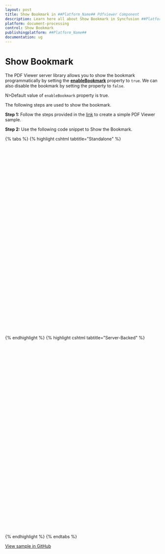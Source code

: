 ```yaml
---
layout: post
title: Show Bookmark in ##Platform_Name## Pdfviewer Component
description: Learn here all about Show Bookmark in Syncfusion ##Platform_Name## Pdfviewer component of Syncfusion Essential JS 2 and more.
platform: document-processing
control: Show Bookmark
publishingplatform: ##Platform_Name##
documentation: ug
---
```


# Show Bookmark

The PDF Viewer server library allows you to show the bookmark programmatically by setting the [**enableBookmark**](https://ej2.syncfusion.com/javascript/documentation/api/pdfviewer/#enablebookmark) property to `true`. We can also disable the bookmark by setting the property to `false`.

N>Default value of `enableBookmark` property is true.

The following steps are used to show the bookmark.

**Step 1:** Follow the steps provided in the [link](https://help.syncfusion.com/document-processing/pdf/pdf-viewer/asp-net-core/getting-started) to create a simple PDF Viewer sample.

**Step 2:** Use the following code snippet to Show the Bookmark.

{% tabs %}
{% highlight cshtml tabtitle="Standalone" %}

<div style="width:100%;height:600px">
    <ejs-pdfviewer id="pdfviewer"
                   documentPath="https://cdn.syncfusion.com/content/pdf/pdf-succinctly.pdf"
                   enableBookmark="true">
    </ejs-pdfviewer>
</div>

{% endhighlight %}
{% highlight cshtml tabtitle="Server-Backed" %}

<div style="width:100%;height:600px">
    <ejs-pdfviewer id="pdfviewer"
                   serviceUrl='/Index'
                   documentPath="https://cdn.syncfusion.com/content/pdf/pdf-succinctly.pdf"
                   enableBookmark="true">
    </ejs-pdfviewer>
</div>

{% endhighlight %}
{% endtabs %}

[View sample in GitHub](https://github.com/SyncfusionExamples/asp-core-pdf-viewer-examples/tree/master/How%20to/Show%20Bookmark)